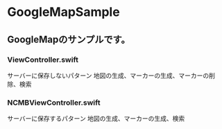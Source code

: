 # GoogleMapSample

## GoogleMapのサンプルです。


### ViewController.swift
サーバーに保存しないパターン
地図の生成、マーカーの生成、マーカーの削除、検索


### NCMBViewController.swift
サーバーに保存するパターン
地図の生成、マーカーの生成、検索
